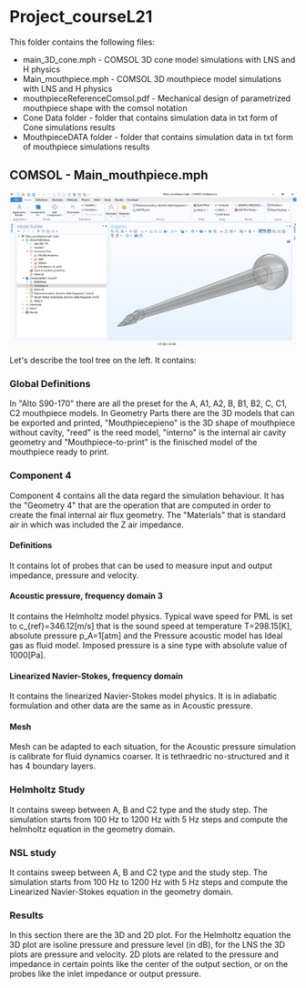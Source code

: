 # Project_courseL21
This folder contains the following files:
- main_3D_cone.mph - COMSOL 3D cone model simulations with LNS and H physics
- Main_mouthpiece.mph - COMSOL 3D mouthpiece model simulations with LNS and H physics
- mouthpieceReferenceComsol.pdf - Mechanical design of parametrized mouthpiece shape with the comsol notation
- Cone Data folder - folder that contains simulation data in txt form of Cone simulations results
- MouthpieceDATA folder - folder that contains simulation data in txt form of mouthpiece simulations results

## COMSOL - Main_mouthpiece.mph
![alt text](https://github.com/GioeleGrecoMe/Project_courseL21/blob/main/Screenshot%20(518).png?raw=true)


Let's describe the tool tree on the left. It contains:
### Global Definitions
In "Alto S90-170" there are all the preset for the A, A1, A2, B, B1, B2, C, C1, C2 mouthpiece models.
In Geometry Parts there are the 3D models that can be exported and printed, "Mouthpiecepieno" is the 3D shape of mouthpiece without cavity, "reed" is the reed model, "interno" is the internal air cavity geometry and "Mouthpiece-to-print" is the finisched model of the mouthpiece ready to print.
### Component 4
Component 4 contains all the data regard the simulation behaviour. It has the "Geometry 4" that are the operation that are computed in order to create the final internal air flux geometry. The "Materials" that is standard air in which was included the Z air impedance.
#### Definitions
It contains lot of probes that can be used to measure input and output impedance, pressure and velocity.
#### Acoustic pressure, frequency domain 3
It contains the Helmholtz model physics.
Typical wave speed for PML is set to c_{ref}=346.12[m/s] that is the sound speed at temperature T=298.15[K], absolute pressure p_A=1[atm] and the Pressure acoustic model has Ideal gas as fluid model. Imposed pressure is a sine type with absolute value of 1000[Pa].
#### Linearized Navier-Stokes, frequency domain
It contains the linearized Navier-Stokes model physics.
It is in adiabatic formulation and other data are the same as in Acoustic pressure.
#### Mesh
Mesh can be adapted to each situation, for the Acoustic pressure simulation is calibrate for fluid dynamics coarser. It is tethraedric no-structured and it has 4 boundary layers.
### Helmholtz Study
It contains sweep between A, B and C2 type and the study step. The simulation starts from 100 Hz to 1200 Hz with 5 Hz steps and compute the helmholtz equation in the geometry domain. 
### NSL study
It contains sweep between A, B and C2 type and the study step. The simulation starts from 100 Hz to 1200 Hz with 5 Hz steps and compute the Linearized Navier-Stokes equation in the geometry domain.
### Results
In this section there are the 3D and 2D plot. 
For the Helmholtz equation the 3D plot are isoline pressure and pressure level (in dB), for the LNS the 3D plots are pressure and velocity.
2D plots are related to the pressure and impedance in certain points like the center of the output section, or on the probes like the inlet impedance or output pressure. 
